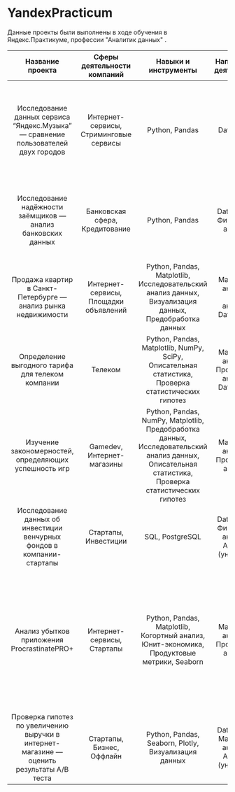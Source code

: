 # YandexPracticum
Данные проекты были выполнены в ходе обучения в Яндекс.Практикуме, профессии "Аналитик данных" .


| Название проекта             | Сферы деятельности компаний         | Навыки и инструменты                |     Направление деятельности|Задача проекта |Ссылка на работу|
| :---------------------------: | :---------------------------:|:---------------------------:|:---------------------------:|:---------------------------:|:---------------------------:|
| Исследование данных сервиса “Яндекс.Музыка” — сравнение пользователей двух городов | Интернет-сервисы, Стриминговые сервисы | Python, Pandas|Data Analyst |На реальных данных Яндекс.Музыки c помощью библиотеки Pandas и её возможностей проверить данные и сравнить поведение и предпочтения пользователей двух столиц — Москвы и Санкт-Петербурга |[Яндекс.Музыка](https://github.com/OStonks/portfolio/blob/main/yandex_music_project.ipynb)| 
Исследование надёжности заёмщиков — анализ банковских данных | Банковская сфера, Кредитование | Python, Pandas|Data Analyst, Финансовый аналитик | На основе статистики о платёжеспособности клиентов исследовать влияет ли семейное положение и количество детей клиента на факт возврата кредита в срок | [Анализ банковских данных](https://github.com/OStonks/portfolio/blob/main/credit_bank.ipynb)| 
Продажа квартир в Санкт-Петербурге — анализ рынка недвижимости | Интернет-сервисы, Площадки объявлений | Python, Pandas, Matplotlib, Исследовательский анализ данных, Визуализация данных, Предобработка данных| Маркетинг-аналитик, Fraud-аналитик, Data Analyst| Используя данные сервиса Яндекс.Недвижимость, определить рыночную стоимость объектов недвижимости и типичные параметры квартир| [Исследование объявлений о продаже квартир](https://github.com/OStonks/portfolio/blob/main/apartments_for_sale.ipynb)| 
Определение выгодного тарифа для телеком компании| Телеком| Python, Pandas, Matplotlib, NumPy, SciPy, Описательная статистика, Проверка статистических гипотез| Маркетинг-аналитик, Продуктовый аналитик, Data Analyst| На основе данных клиентов оператора сотовой связи проанализировать поведение клиентов и поиск оптимального тарифа| [Исследование данных о тарифах](https://github.com/OStonks/portfolio/blob/main/promising_tariff.ipynb)| 
Изучение закономерностей, определяющих успешность игр| Gamedev, Интернет-магазины| Python, Pandas, NumPy, Matplotlib, Предобработка данных, Исследовательский анализ данных, Описательная статистика, Проверка статистических гипотез| Маркетинг-аналитик, Продуктовый аналитик| Используя исторические данные о продажах компьютерных игр, оценки пользователей и экспертов, жанры и платформы, выявить закономерности, определяющие успешность игры| [Исследование закономерности успешности игр](https://github.com/OStonks/portfolio/blob/main/games.ipynb)| 
Исследование данных об инвестиции венчурных фондов в компании-стартапы| Стартапы, Инвестиции| SQL, PostgreSQL| Data Analyst, Финансовый аналитик, Аналитик (универсал)| Произвести различные выгрузки данных венчурных фондов с помощью SQL| [Базовый SQL](https://github.com/OStonks/portfolio/blob/main/SQL.ipynb)| 
Анализ убытков приложения ProcrastinatePRO+| Интернет-сервисы, Стартапы|Python, Pandas, Matplotlib, Когортный анализ, Юнит-экономика, Продуктовые метрики, Seaborn| Маркетинг-аналитик, Продуктовый аналитик| Задача для маркетингового аналитика развлекательного приложения Procrastinate Pro+. Несмотря на огромные вложения в рекламу, последние несколько месяцев компания терпит убытки. Ваша задача — разобраться в причинах и помочь компании выйти в плюс.| [Анализ убытков приложения](https://github.com/OStonks/portfolio/blob/main/entertainment_app.ipynb)| 
Проверка гипотез по увеличению выручки в интернет-магазине — оценить результаты A/B теста| Стартапы, Бизнес, Оффлайн| Python, Pandas, Seaborn, Plotly, Визуализация данных| Data Analyst, Маркетинг-аналитик, Аналитик (универсал)| Исследование рынка общественного питания на основе открытых данных, подготовка презентации для инвесторов|[A/B-тестирование](https://github.com/OStonks/portfolio/blob/main/AB-test.ipynb) |

